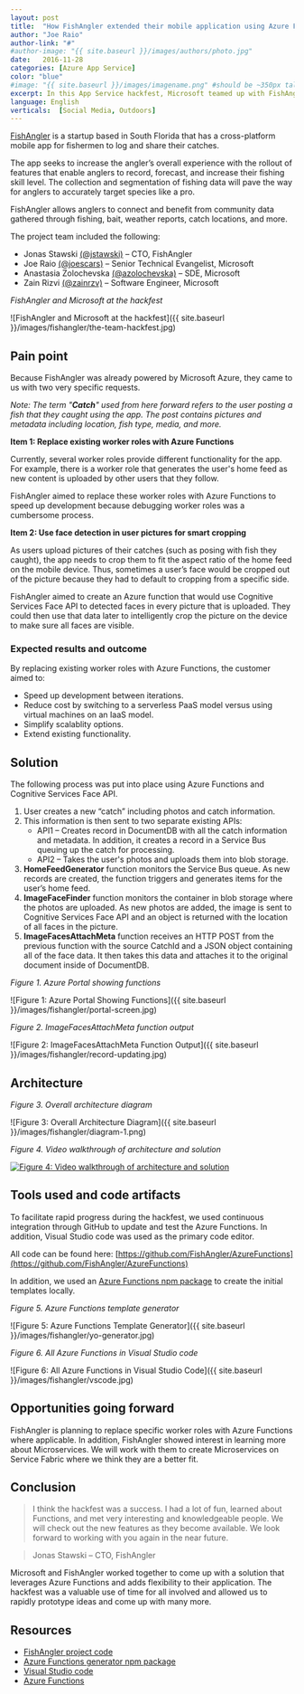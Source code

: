 ```yaml
---
layout: post
title:  "How FishAngler extended their mobile application using Azure Functions"
author: "Joe Raio"
author-link: "#"
#author-image: "{{ site.baseurl }}/images/authors/photo.jpg"
date:   2016-11-28
categories: [Azure App Service]
color: "blue"
#image: "{{ site.baseurl }}/images/imagename.png" #should be ~350px tall
excerpt: In this App Service hackfest, Microsoft teamed up with FishAngler to replace existing worker roles and extend functionality of their mobile app using Azure Functions. 
language: English
verticals:  [Social Media, Outdoors]
---
```


[FishAngler](http://www.fishangler.com) is a startup based in South Florida that has a cross-platform mobile app for fishermen to log and share their catches.

The app seeks to increase the angler’s overall experience with the rollout of features that enable anglers to record, forecast, and increase their fishing skill level. The collection and segmentation of fishing data will pave the way for anglers to accurately target species like a pro.

FishAngler allows anglers to connect and benefit from community data gathered through fishing, bait, weather reports, catch locations, and more.

The project team included the following:

- Jonas Stawski [(@jstawski)](https://twitter.com/jstawski) – CTO, FishAngler
- Joe Raio [(@joescars)](https://twitter.com/joescars) – Senior Technical Evangelist, Microsoft
- Anastasia Zolochevska [(@azolochevska)](https://twitter.com/azolochevska) – SDE, Microsoft
- Zain Rizvi [(@zainrzv)](https://twitter.com/zainrzv) – Software Engineer, Microsoft

*FishAngler and Microsoft at the hackfest* 

![FishAngler and Microsoft at the hackfest]({{ site.baseurl }}/images/fishangler/the-team-hackfest.jpg)


## Pain point ##

Because FishAngler was already powered by Microsoft Azure, they came to us with two very specific requests.

*Note: The term "**Catch**" used from here forward refers to the user posting a fish that they caught using the app. The post contains pictures and metadata including location, fish type, media, and more.* 

**Item 1: Replace existing worker roles with Azure Functions**

Currently, several worker roles provide different functionality for the app. For example, there is a worker role that generates the user's home feed as new content is uploaded by other users that they follow.

FishAngler aimed to replace these worker roles with Azure Functions to speed up development because debugging worker roles was a cumbersome process. 

**Item 2: Use face detection in user pictures for smart cropping**

As users upload pictures of their catches (such as posing with fish they caught), the app needs to crop them to fit the aspect ratio of the home feed on the mobile device. Thus, sometimes a user’s face would be cropped out of the picture because they had to default to cropping from a specific side.

FishAngler aimed to create an Azure function that would use Cognitive Services Face API to detected faces in every picture that is uploaded. They could then use that data later to intelligently crop the picture on the device to make sure all faces are visible.  

### Expected results and outcome ###

By replacing existing worker roles with Azure Functions, the customer aimed to: 

- Speed up development between iterations.
- Reduce cost by switching to a serverless PaaS model versus using virtual machines on an IaaS model.
- Simplify scalablity options. 
- Extend existing functionality.

## Solution ##

The following process was put into place using Azure Functions and Cognitive Services Face API.

1. User creates a new “catch” including photos and catch information. 
2. This information is then sent to two separate existing APIs:
    * API1 – Creates record in DocumentDB with all the catch information and metadata. In addition, it creates a record in a Service Bus queuing up the catch for processing.
    * API2 – Takes the user's photos and uploads them into blob storage.
3. **HomeFeedGenerator** function monitors the Service Bus queue. As new records are created, the function triggers and generates items for the user’s home feed. 
4. **ImageFaceFinder** function monitors the container in blob storage where the photos are uploaded. As new photos are added, the image is sent to Cognitive Services Face API and an object is returned with the location of all faces in the picture. 
5. **ImageFacesAttachMeta** function receives an HTTP POST from the previous function with the source CatchId and a JSON object containing all of the face data. It then takes this data and attaches it to the original document inside of DocumentDB.

*Figure 1. Azure Portal showing functions*

![Figure 1: Azure Portal Showing Functions]({{ site.baseurl }}/images/fishangler/portal-screen.jpg)


*Figure 2. ImageFacesAttachMeta function output*

![Figure 2: ImageFacesAttachMeta Function Output]({{ site.baseurl }}/images/fishangler/record-updating.jpg)


## Architecture ##

*Figure 3. Overall architecture diagram*

![Figure 3: Overall Architecture Diagram]({{ site.baseurl }}/images/fishangler/diagram-1.png)


*Figure 4. Video walkthrough of architecture and solution*

[![Figure 4: Video walkthrough of architecture and solution]({{site.baseurl}}/images/fishangler/video-thumb.jpg)](https://channel9.msdn.com/Blogs/joeraio/FishAngler-Azure-Functions)


## Tools used and code artifacts ##

To facilitate rapid progress during the hackfest, we used continuous integration through GitHub to update and test the Azure Functions. In addition, Visual Studio code was used as the primary code editor.

All code can be found here: [https://github.com/FishAngler/AzureFunctions](https://github.com/FishAngler/AzureFunctions)

In addition, we used an [Azure Functions npm package](https://www.npmjs.com/package/generator-azurefunctions) to create the initial templates locally.

*Figure 5. Azure Functions template generator*

![Figure 5: Azure Functions Template Generator]({{ site.baseurl }}/images/fishangler/yo-generator.jpg)


*Figure 6. All Azure Functions in Visual Studio code*

![Figure 6: All Azure Functions in Visual Studio Code]({{ site.baseurl }}/images/fishangler/vscode.jpg)


## Opportunities going forward ##

FishAngler is planning to replace specific worker roles with Azure Functions where applicable. In addition, FishAngler showed interest in learning more about Microservices. We will work with them to create Microservices on Service Fabric where we think they are a better fit. 

## Conclusion ##

>I think the hackfest was a success. I had a lot of fun, learned about Functions, and met very interesting and knowledgeable people. We will check out the new features as they become available. We look forward to working with you again in the near future.

>Jonas Stawski – CTO, FishAngler

Microsoft and FishAngler worked together to come up with a solution that leverages Azure Functions and adds flexibility to their application. The hackfest was a valuable use of time for all involved and allowed us to rapidly prototype ideas and come up with many more.  

## Resources ##

- [FishAngler project code](https://github.com/FishAngler/AzureFunctions)
- [Azure Functions generator npm package](https://www.npmjs.com/package/generator-azurefunctions)
- [Visual Studio code](http://code.visualstudio.com/)
- [Azure Functions](https://azure.microsoft.com/en-us/services/functions/)

